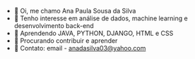 - 🌸 Oi, me chamo Ana Paula Sousa da Silva
- 🌸 Tenho interesse em análise de dados, machine learning e desenvolvimento back-end
- 🌸 Aprendendo JAVA, PYTHON, DJANGO, HTML e CSS
- 🌸 Procurando contribuir e aprender
- 🌸 Contato: email - anadasilva03@yahoo.com

<!---
kittycatgirl/kittycatgirl is a ✨ special ✨ repository because its `README.md` (this file) appears on your GitHub profile.
You can click the Preview link to take a look at your changes.
--->
